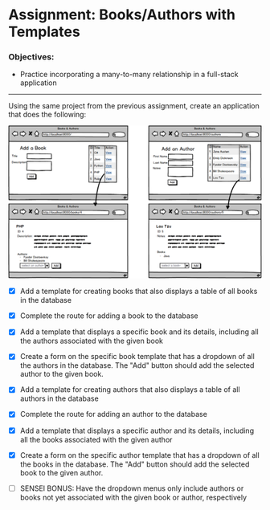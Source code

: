 # Assignment: Books/Authors with Templates
### Objectives:
- Practice incorporating a many-to-many relationship in a full-stack application
<hr>
Using the same project from the previous assignment, create an application that does the following:

![](Books_Authors_(Django).png)

- [x] Add a template for creating books that also displays a table of all books in the database

- [x] Complete the route for adding a book to the database

- [x] Add a template that displays a specific book and its details, including all the authors associated with the given book

- [x] Create a form on the specific book template that has a dropdown of all the authors in the database. The "Add" button should add the selected author to the given book.

- [x] Add a template for creating authors that also displays a table of all authors in the database

- [x] Complete the route for adding an author to the database

- [x] Add a template that displays a specific author and its details, including all the books associated with the given author

- [x] Create a form on the specific author template that has a dropdown of all the books in the database. The "Add" button should add the selected book to the given author.

- [ ] SENSEI BONUS: Have the dropdown menus only include authors or books not yet associated with the given book or author, respectively